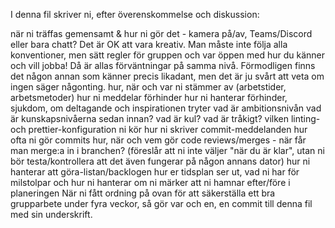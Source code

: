 I denna fil skriver ni, efter överenskommelse och diskussion:

när ni träffas gemensamt & hur ni gör det - kamera på/av, Teams/Discord eller bara chatt? Det är OK att vara kreativ. Man måste inte följa alla konventioner, men sätt regler för gruppen och var öppen med hur du känner och vill jobba! Då är allas förväntningar på samma nivå. Förmodligen finns det någon annan som känner precis likadant, men det är ju svårt att veta om ingen säger någonting.
hur, när och var ni stämmer av (arbetstider, arbetsmetoder)
hur ni meddelar förhinder
hur ni hanterar förhinder, sjukdom, om deltagande och inspirationen tryter
vad är ambitionsnivån
vad är kunskapsnivåerna sedan innan?
vad är kul? vad är tråkigt?
vilken linting- och prettier-konfiguration ni kör
hur ni skriver commit-meddelanden
hur ofta ni gör commits
hur, när och vem gör code reviews/merges - när får man merge:a in i branchen? (föreslår att ni inte väljer "när du är klar", utan ni bör testa/kontrollera att det även fungerar på någon annans dator)
hur ni hanterar att göra-listan/backlogen
hur er tidsplan ser ut, vad ni har för milstolpar och hur ni hanterar om ni märker att ni hamnar efter/före i planeringen
När ni fått ordning på ovan för att säkerställa ett bra grupparbete under fyra veckor, så gör var och en, en commit till denna fil med sin underskrift.

